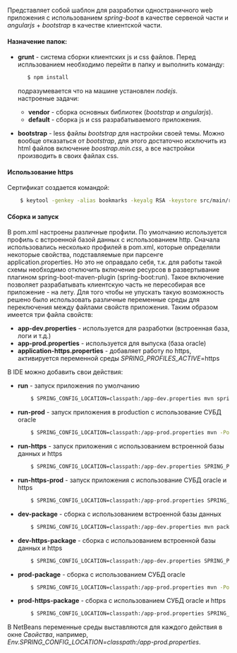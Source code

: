 Представляет собой шаблон для разработки одностраничного web приложения
с использованием *spring-boot* в качестве сервеной части и *angularjs* + *bootstrap* 
в качестве клиентской части.

#### Назначение папок:
* **grunt** - система сборки клиентских js и css файлов. Перед испльзованием необходимо
    перейти в папку и выполнить команду:
    
    ```sh                                                                        
       $ npm install                                                             
    ```                                                                          
    подразумевается что на машине установлен *nodejs*.                             
    настроеные задачи:                                                           
    * **vendor** - сборка основных библиотек (*bootstrap* и *angularjs*).                
    * **default** - сборка js и css разрабатываемого приложения.                     
* **bootstrap** - less файлы *bootstrap* для настройки своей темы. Можно вообще отказаться
    от *bootstrap*, для этого достаточно исключить из html файлов включение *boostrap.min.css*,
    а все настройки производить в своих файлах css. 

#### Использование https
Сертификат создается командой:

```sh
	$ keytool -genkey -alias bookmarks -keyalg RSA -keystore src/main/resources/tomcat.keystore
```

#### Сборка и запуск
В pom.xml настроены различные профили. По умолчанию используется профиль с встроенной базой данных с использованием http.
Сначала использовались несколько профилей в pom.xml, которые определяли некоторые свойства, подставляемые при парсенге
application.properties. Но это не оправдало себя, т.к. для работы такой схемы необходимо отключить включение ресурсов в 
развертывание плагином spring-boot-maven-plugin (spring-boot:run). Такое включение позволяет разрабатывать клиентскую часть
не пересобирая все приложение - на лету. Для того чтобы не упускать такую возможность решено было использовать различные
переменные среды для переключения между файлами свойств приложения. Таким образом имеется три файла свойств:
* **app-dev.properties** - используется для разработки (встроенная база, логи и т.д.)
* **app-prod.properties** - используется для выпуска (база oracle)
* **application-https.properties** - добавляет работу по https, активируется переменной среды _SPRING_PROFILES_ACTIVE_=https

В IDE можно добавить свои действия:
* **run** - запуск приложения по умолчанию

	```sh
		$ SPRING_CONFIG_LOCATION=classpath:/app-dev.properties mvn spring-boot:run
	```

* **run-prod** - запуск приложения в production с использование СУБД oracle

	```sh
		$ SPRING_CONFIG_LOCATION=classpath:/app-prod.properties mvn -Poracledb spring-boot:run
	```

* **run-https** - запуск приложения с использованием встроенной базы данных и https

	```sh
		$ SPRING_CONFIG_LOCATION=classpath:/app-dev.properties SPRING_PROFILES_ACTIVE=https mvn spring-boot:run
	```

* **run-https-prod** - запуск приложения с использование СУБД oracle и https

	```sh
		$ SPRING_CONFIG_LOCATION=classpath:/app-prod.properties SPRING_PROFILES_ACTIVE=https mvn -Poracledb spring-boot:run
	```

* **dev-package** - сборка с использованием встроенной базы данных

	```sh
		$ SPRING_CONFIG_LOCATION=classpath:/app-dev.properties mvn package
	```

* **dev-https-package** - сборка с использованием встроенной базы данных и https

	```sh
		$ SPRING_CONFIG_LOCATION=classpath:/app-dev.properties SPRING_PROFILES_ACTIVE=https mvn package
	```

* **prod-package** - сборка с использованием СУБД oracle

	```sh
		$ SPRING_CONFIG_LOCATION=classpath:/app-prod.properties mvn -Poracledb package
	```

* **prod-https-package** - сборка с использованием СУБД oracle и https

	```sh
		$ SPRING_CONFIG_LOCATION=classpath:/app-prod.properties SPRING_PROFILES_ACTIVE=https mvn -Poracledb package
	```

В NetBeans переменные среды выставляются для каждого действия в окне _Свойства_, например, _Env.SPRING_CONFIG_LOCATION=classpath:/app-prod.properties_.